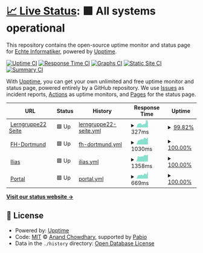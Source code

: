 # [📈 Live Status](https://stud-lerngruppe22.github.io/Status): <!--live status--> **🟩 All systems operational**

This repository contains the open-source uptime monitor and status page for [Echte Informatiker](https://stud-lerngruppe22.github.io/Status), powered by [Upptime](https://github.com/upptime/upptime).

[![Uptime CI](https://github.com/stud-lerngruppe22/Status/workflows/Uptime%20CI/badge.svg)](https://github.com/stud-lerngruppe22/Status/actions?query=workflow%3A%22Uptime+CI%22)
[![Response Time CI](https://github.com/stud-lerngruppe22/Status/workflows/Response%20Time%20CI/badge.svg)](https://github.com/stud-lerngruppe22/Status/actions?query=workflow%3A%22Response+Time+CI%22)
[![Graphs CI](https://github.com/stud-lerngruppe22/Status/workflows/Graphs%20CI/badge.svg)](https://github.com/stud-lerngruppe22/Status/actions?query=workflow%3A%22Graphs+CI%22)
[![Static Site CI](https://github.com/stud-lerngruppe22/Status/workflows/Static%20Site%20CI/badge.svg)](https://github.com/stud-lerngruppe22/Status/actions?query=workflow%3A%22Static+Site+CI%22)
[![Summary CI](https://github.com/stud-lerngruppe22/Status/workflows/Summary%20CI/badge.svg)](https://github.com/stud-lerngruppe22/Status/actions?query=workflow%3A%22Summary+CI%22)

With [Upptime](https://upptime.js.org), you can get your own unlimited and free uptime monitor and status page, powered entirely by a GitHub repository. We use [Issues](https://github.com/stud-lerngruppe22/Status/issues) as incident reports, [Actions](https://github.com/stud-lerngruppe22/Status/actions) as uptime monitors, and [Pages](https://stud-lerngruppe22.github.io/Status) for the status page.

<!--start: status pages-->
<!-- This summary is generated by Upptime (https://github.com/upptime/upptime) -->
<!-- Do not edit this manually, your changes will be overwritten -->
<!-- prettier-ignore -->
| URL | Status | History | Response Time | Uptime |
| --- | ------ | ------- | ------------- | ------ |
| <img alt="" src="https://stud-lerngruppe22.great-site.net/favicon.ico" height="13"> [Lerngruppe22 Seite](stud-lerngruppe22.great-site.net) | 🟩 Up | [lerngruppe22-seite.yml](https://github.com/stud-lerngruppe22/Status/commits/HEAD/history/lerngruppe22-seite.yml) | <details><summary><img alt="Response time graph" src="./graphs/lerngruppe22-seite/response-time-week.png" height="20"> 327ms</summary><br><a href="https://stud-lerngruppe22.github.io/Status/history/lerngruppe22-seite"><img alt="Response time 407" src="https://img.shields.io/endpoint?url=https%3A%2F%2Fraw.githubusercontent.com%2Fstud-lerngruppe22%2FStatus%2FHEAD%2Fapi%2Flerngruppe22-seite%2Fresponse-time.json"></a><br><a href="https://stud-lerngruppe22.github.io/Status/history/lerngruppe22-seite"><img alt="24-hour response time 288" src="https://img.shields.io/endpoint?url=https%3A%2F%2Fraw.githubusercontent.com%2Fstud-lerngruppe22%2FStatus%2FHEAD%2Fapi%2Flerngruppe22-seite%2Fresponse-time-day.json"></a><br><a href="https://stud-lerngruppe22.github.io/Status/history/lerngruppe22-seite"><img alt="7-day response time 327" src="https://img.shields.io/endpoint?url=https%3A%2F%2Fraw.githubusercontent.com%2Fstud-lerngruppe22%2FStatus%2FHEAD%2Fapi%2Flerngruppe22-seite%2Fresponse-time-week.json"></a><br><a href="https://stud-lerngruppe22.github.io/Status/history/lerngruppe22-seite"><img alt="30-day response time 341" src="https://img.shields.io/endpoint?url=https%3A%2F%2Fraw.githubusercontent.com%2Fstud-lerngruppe22%2FStatus%2FHEAD%2Fapi%2Flerngruppe22-seite%2Fresponse-time-month.json"></a><br><a href="https://stud-lerngruppe22.github.io/Status/history/lerngruppe22-seite"><img alt="1-year response time 407" src="https://img.shields.io/endpoint?url=https%3A%2F%2Fraw.githubusercontent.com%2Fstud-lerngruppe22%2FStatus%2FHEAD%2Fapi%2Flerngruppe22-seite%2Fresponse-time-year.json"></a></details> | <details><summary><a href="https://stud-lerngruppe22.github.io/Status/history/lerngruppe22-seite">99.82%</a></summary><a href="https://stud-lerngruppe22.github.io/Status/history/lerngruppe22-seite"><img alt="All-time uptime 99.94%" src="https://img.shields.io/endpoint?url=https%3A%2F%2Fraw.githubusercontent.com%2Fstud-lerngruppe22%2FStatus%2FHEAD%2Fapi%2Flerngruppe22-seite%2Fuptime.json"></a><br><a href="https://stud-lerngruppe22.github.io/Status/history/lerngruppe22-seite"><img alt="24-hour uptime 100.00%" src="https://img.shields.io/endpoint?url=https%3A%2F%2Fraw.githubusercontent.com%2Fstud-lerngruppe22%2FStatus%2FHEAD%2Fapi%2Flerngruppe22-seite%2Fuptime-day.json"></a><br><a href="https://stud-lerngruppe22.github.io/Status/history/lerngruppe22-seite"><img alt="7-day uptime 99.82%" src="https://img.shields.io/endpoint?url=https%3A%2F%2Fraw.githubusercontent.com%2Fstud-lerngruppe22%2FStatus%2FHEAD%2Fapi%2Flerngruppe22-seite%2Fuptime-week.json"></a><br><a href="https://stud-lerngruppe22.github.io/Status/history/lerngruppe22-seite"><img alt="30-day uptime 99.96%" src="https://img.shields.io/endpoint?url=https%3A%2F%2Fraw.githubusercontent.com%2Fstud-lerngruppe22%2FStatus%2FHEAD%2Fapi%2Flerngruppe22-seite%2Fuptime-month.json"></a><br><a href="https://stud-lerngruppe22.github.io/Status/history/lerngruppe22-seite"><img alt="1-year uptime 99.94%" src="https://img.shields.io/endpoint?url=https%3A%2F%2Fraw.githubusercontent.com%2Fstud-lerngruppe22%2FStatus%2FHEAD%2Fapi%2Flerngruppe22-seite%2Fuptime-year.json"></a></details>
| <img alt="" src="https://icons.duckduckgo.com/ip3/www.fh-dortmund.de.ico" height="13"> [FH-Dortmund](https://www.fh-dortmund.de/) | 🟩 Up | [fh-dortmund.yml](https://github.com/stud-lerngruppe22/Status/commits/HEAD/history/fh-dortmund.yml) | <details><summary><img alt="Response time graph" src="./graphs/fh-dortmund/response-time-week.png" height="20"> 1030ms</summary><br><a href="https://stud-lerngruppe22.github.io/Status/history/fh-dortmund"><img alt="Response time 1174" src="https://img.shields.io/endpoint?url=https%3A%2F%2Fraw.githubusercontent.com%2Fstud-lerngruppe22%2FStatus%2FHEAD%2Fapi%2Ffh-dortmund%2Fresponse-time.json"></a><br><a href="https://stud-lerngruppe22.github.io/Status/history/fh-dortmund"><img alt="24-hour response time 869" src="https://img.shields.io/endpoint?url=https%3A%2F%2Fraw.githubusercontent.com%2Fstud-lerngruppe22%2FStatus%2FHEAD%2Fapi%2Ffh-dortmund%2Fresponse-time-day.json"></a><br><a href="https://stud-lerngruppe22.github.io/Status/history/fh-dortmund"><img alt="7-day response time 1030" src="https://img.shields.io/endpoint?url=https%3A%2F%2Fraw.githubusercontent.com%2Fstud-lerngruppe22%2FStatus%2FHEAD%2Fapi%2Ffh-dortmund%2Fresponse-time-week.json"></a><br><a href="https://stud-lerngruppe22.github.io/Status/history/fh-dortmund"><img alt="30-day response time 1415" src="https://img.shields.io/endpoint?url=https%3A%2F%2Fraw.githubusercontent.com%2Fstud-lerngruppe22%2FStatus%2FHEAD%2Fapi%2Ffh-dortmund%2Fresponse-time-month.json"></a><br><a href="https://stud-lerngruppe22.github.io/Status/history/fh-dortmund"><img alt="1-year response time 1174" src="https://img.shields.io/endpoint?url=https%3A%2F%2Fraw.githubusercontent.com%2Fstud-lerngruppe22%2FStatus%2FHEAD%2Fapi%2Ffh-dortmund%2Fresponse-time-year.json"></a></details> | <details><summary><a href="https://stud-lerngruppe22.github.io/Status/history/fh-dortmund">100.00%</a></summary><a href="https://stud-lerngruppe22.github.io/Status/history/fh-dortmund"><img alt="All-time uptime 99.99%" src="https://img.shields.io/endpoint?url=https%3A%2F%2Fraw.githubusercontent.com%2Fstud-lerngruppe22%2FStatus%2FHEAD%2Fapi%2Ffh-dortmund%2Fuptime.json"></a><br><a href="https://stud-lerngruppe22.github.io/Status/history/fh-dortmund"><img alt="24-hour uptime 100.00%" src="https://img.shields.io/endpoint?url=https%3A%2F%2Fraw.githubusercontent.com%2Fstud-lerngruppe22%2FStatus%2FHEAD%2Fapi%2Ffh-dortmund%2Fuptime-day.json"></a><br><a href="https://stud-lerngruppe22.github.io/Status/history/fh-dortmund"><img alt="7-day uptime 100.00%" src="https://img.shields.io/endpoint?url=https%3A%2F%2Fraw.githubusercontent.com%2Fstud-lerngruppe22%2FStatus%2FHEAD%2Fapi%2Ffh-dortmund%2Fuptime-week.json"></a><br><a href="https://stud-lerngruppe22.github.io/Status/history/fh-dortmund"><img alt="30-day uptime 100.00%" src="https://img.shields.io/endpoint?url=https%3A%2F%2Fraw.githubusercontent.com%2Fstud-lerngruppe22%2FStatus%2FHEAD%2Fapi%2Ffh-dortmund%2Fuptime-month.json"></a><br><a href="https://stud-lerngruppe22.github.io/Status/history/fh-dortmund"><img alt="1-year uptime 99.99%" src="https://img.shields.io/endpoint?url=https%3A%2F%2Fraw.githubusercontent.com%2Fstud-lerngruppe22%2FStatus%2FHEAD%2Fapi%2Ffh-dortmund%2Fuptime-year.json"></a></details>
| <img alt="" src="https://icons.duckduckgo.com/ip3/www.ilias.fh-dortmund.de.ico" height="13"> [Ilias](https://www.ilias.fh-dortmund.de) | 🟩 Up | [ilias.yml](https://github.com/stud-lerngruppe22/Status/commits/HEAD/history/ilias.yml) | <details><summary><img alt="Response time graph" src="./graphs/ilias/response-time-week.png" height="20"> 1358ms</summary><br><a href="https://stud-lerngruppe22.github.io/Status/history/ilias"><img alt="Response time 1627" src="https://img.shields.io/endpoint?url=https%3A%2F%2Fraw.githubusercontent.com%2Fstud-lerngruppe22%2FStatus%2FHEAD%2Fapi%2Filias%2Fresponse-time.json"></a><br><a href="https://stud-lerngruppe22.github.io/Status/history/ilias"><img alt="24-hour response time 1385" src="https://img.shields.io/endpoint?url=https%3A%2F%2Fraw.githubusercontent.com%2Fstud-lerngruppe22%2FStatus%2FHEAD%2Fapi%2Filias%2Fresponse-time-day.json"></a><br><a href="https://stud-lerngruppe22.github.io/Status/history/ilias"><img alt="7-day response time 1358" src="https://img.shields.io/endpoint?url=https%3A%2F%2Fraw.githubusercontent.com%2Fstud-lerngruppe22%2FStatus%2FHEAD%2Fapi%2Filias%2Fresponse-time-week.json"></a><br><a href="https://stud-lerngruppe22.github.io/Status/history/ilias"><img alt="30-day response time 1568" src="https://img.shields.io/endpoint?url=https%3A%2F%2Fraw.githubusercontent.com%2Fstud-lerngruppe22%2FStatus%2FHEAD%2Fapi%2Filias%2Fresponse-time-month.json"></a><br><a href="https://stud-lerngruppe22.github.io/Status/history/ilias"><img alt="1-year response time 1627" src="https://img.shields.io/endpoint?url=https%3A%2F%2Fraw.githubusercontent.com%2Fstud-lerngruppe22%2FStatus%2FHEAD%2Fapi%2Filias%2Fresponse-time-year.json"></a></details> | <details><summary><a href="https://stud-lerngruppe22.github.io/Status/history/ilias">100.00%</a></summary><a href="https://stud-lerngruppe22.github.io/Status/history/ilias"><img alt="All-time uptime 99.67%" src="https://img.shields.io/endpoint?url=https%3A%2F%2Fraw.githubusercontent.com%2Fstud-lerngruppe22%2FStatus%2FHEAD%2Fapi%2Filias%2Fuptime.json"></a><br><a href="https://stud-lerngruppe22.github.io/Status/history/ilias"><img alt="24-hour uptime 100.00%" src="https://img.shields.io/endpoint?url=https%3A%2F%2Fraw.githubusercontent.com%2Fstud-lerngruppe22%2FStatus%2FHEAD%2Fapi%2Filias%2Fuptime-day.json"></a><br><a href="https://stud-lerngruppe22.github.io/Status/history/ilias"><img alt="7-day uptime 100.00%" src="https://img.shields.io/endpoint?url=https%3A%2F%2Fraw.githubusercontent.com%2Fstud-lerngruppe22%2FStatus%2FHEAD%2Fapi%2Filias%2Fuptime-week.json"></a><br><a href="https://stud-lerngruppe22.github.io/Status/history/ilias"><img alt="30-day uptime 99.59%" src="https://img.shields.io/endpoint?url=https%3A%2F%2Fraw.githubusercontent.com%2Fstud-lerngruppe22%2FStatus%2FHEAD%2Fapi%2Filias%2Fuptime-month.json"></a><br><a href="https://stud-lerngruppe22.github.io/Status/history/ilias"><img alt="1-year uptime 99.67%" src="https://img.shields.io/endpoint?url=https%3A%2F%2Fraw.githubusercontent.com%2Fstud-lerngruppe22%2FStatus%2FHEAD%2Fapi%2Filias%2Fuptime-year.json"></a></details>
| <img alt="" src="https://icons.duckduckgo.com/ip3/portal.fh-dortmund.de.ico" height="13"> [Portal](https://portal.fh-dortmund.de/) | 🟩 Up | [portal.yml](https://github.com/stud-lerngruppe22/Status/commits/HEAD/history/portal.yml) | <details><summary><img alt="Response time graph" src="./graphs/portal/response-time-week.png" height="20"> 669ms</summary><br><a href="https://stud-lerngruppe22.github.io/Status/history/portal"><img alt="Response time 679" src="https://img.shields.io/endpoint?url=https%3A%2F%2Fraw.githubusercontent.com%2Fstud-lerngruppe22%2FStatus%2FHEAD%2Fapi%2Fportal%2Fresponse-time.json"></a><br><a href="https://stud-lerngruppe22.github.io/Status/history/portal"><img alt="24-hour response time 493" src="https://img.shields.io/endpoint?url=https%3A%2F%2Fraw.githubusercontent.com%2Fstud-lerngruppe22%2FStatus%2FHEAD%2Fapi%2Fportal%2Fresponse-time-day.json"></a><br><a href="https://stud-lerngruppe22.github.io/Status/history/portal"><img alt="7-day response time 669" src="https://img.shields.io/endpoint?url=https%3A%2F%2Fraw.githubusercontent.com%2Fstud-lerngruppe22%2FStatus%2FHEAD%2Fapi%2Fportal%2Fresponse-time-week.json"></a><br><a href="https://stud-lerngruppe22.github.io/Status/history/portal"><img alt="30-day response time 675" src="https://img.shields.io/endpoint?url=https%3A%2F%2Fraw.githubusercontent.com%2Fstud-lerngruppe22%2FStatus%2FHEAD%2Fapi%2Fportal%2Fresponse-time-month.json"></a><br><a href="https://stud-lerngruppe22.github.io/Status/history/portal"><img alt="1-year response time 679" src="https://img.shields.io/endpoint?url=https%3A%2F%2Fraw.githubusercontent.com%2Fstud-lerngruppe22%2FStatus%2FHEAD%2Fapi%2Fportal%2Fresponse-time-year.json"></a></details> | <details><summary><a href="https://stud-lerngruppe22.github.io/Status/history/portal">100.00%</a></summary><a href="https://stud-lerngruppe22.github.io/Status/history/portal"><img alt="All-time uptime 99.95%" src="https://img.shields.io/endpoint?url=https%3A%2F%2Fraw.githubusercontent.com%2Fstud-lerngruppe22%2FStatus%2FHEAD%2Fapi%2Fportal%2Fuptime.json"></a><br><a href="https://stud-lerngruppe22.github.io/Status/history/portal"><img alt="24-hour uptime 100.00%" src="https://img.shields.io/endpoint?url=https%3A%2F%2Fraw.githubusercontent.com%2Fstud-lerngruppe22%2FStatus%2FHEAD%2Fapi%2Fportal%2Fuptime-day.json"></a><br><a href="https://stud-lerngruppe22.github.io/Status/history/portal"><img alt="7-day uptime 100.00%" src="https://img.shields.io/endpoint?url=https%3A%2F%2Fraw.githubusercontent.com%2Fstud-lerngruppe22%2FStatus%2FHEAD%2Fapi%2Fportal%2Fuptime-week.json"></a><br><a href="https://stud-lerngruppe22.github.io/Status/history/portal"><img alt="30-day uptime 100.00%" src="https://img.shields.io/endpoint?url=https%3A%2F%2Fraw.githubusercontent.com%2Fstud-lerngruppe22%2FStatus%2FHEAD%2Fapi%2Fportal%2Fuptime-month.json"></a><br><a href="https://stud-lerngruppe22.github.io/Status/history/portal"><img alt="1-year uptime 99.95%" src="https://img.shields.io/endpoint?url=https%3A%2F%2Fraw.githubusercontent.com%2Fstud-lerngruppe22%2FStatus%2FHEAD%2Fapi%2Fportal%2Fuptime-year.json"></a></details>

<!--end: status pages-->

[**Visit our status website →**](https://stud-lerngruppe22.github.io/Status)

## 📄 License

- Powered by: [Upptime](https://github.com/upptime/upptime)
- Code: [MIT](./LICENSE) © [Anand Chowdhary](https://anandchowdhary.com), supported by [Pabio](https://pabio.com)
- Data in the `./history` directory: [Open Database License](https://opendatacommons.org/licenses/odbl/1-0/)

